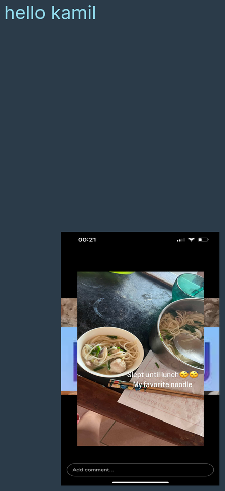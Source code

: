 <!DOCTYPE html>
<html>
<head>
  <title>🍦🌼🍡</title>
  <style>
    body, html {
      font-size: 58px;
      color: #92dced;
      background-color: #2b3b49;
    }

    .centered-text {
      height: 100%;
      display: flex;
      justify-content: center;
      align-items: flex-start;
      text-align: center;
    }
    .container {
      display: flex;
      justify-content: center;
      align-items: center;
      height: 50vh;
    }


    .movable-img {
      position: absolute;
      cursor: pointer;
    }

    .movable-img.selected {
      border-color: rgb(154, 189, 203);
    }
  </style>
</head>
<body>
    <div class="centered-text">
        <p>hello kamil</p>
    </div>
  <div class="container">
    <img class="movable-img" src="8.jpg" alt="Movable Image 8" width="500"; height="800";>
    <img class="movable-img" src="7.jpg" alt="Movable Image 7" width="400"; height="500";>
    <img class="movable-img" src="6.jpg" alt="Movable Image 6" width="500"; height="200";>
    <img class="movable-img" src="5.jpg" alt="Movable Image 5" width="340"; height="500";>
    <img class="movable-img" src="4.jpg" alt="Movable Image 4" width="300"; height="450";>
    <img class="movable-img" src="1.jpg" alt="Movable Image 1" width="300"; height="450";>
    <img class="movable-img" src="2.jpg" alt="Movable Image 2" width="400"; height="550";>
    <img class="movable-img" src="3.jpg" alt="Movable Image 3" width="400"; height="550";>
  </div>

  <script>
    const container = document.querySelector('.container');
    const movableImages = document.querySelectorAll('.movable-img');

    let selectedImage = null;
    let offsetX = 0;
    let offsetY = 0;

    // Add event listeners for mouse events on each movable image
    movableImages.forEach(img => {
      img.addEventListener('mousedown', startDragging);
      img.addEventListener('mouseup', stopDragging);
      img.addEventListener('mousemove', dragImage);
      img.addEventListener('touchstart', startDragging);
      img.addEventListener('touchend', stopDragging);
      img.addEventListener('touchmove', dragImage);
    });

    // Function to start dragging the image
    function startDragging(event) {
      event.preventDefault(); // Prevent default touch behavior
      selectedImage = event.target;
      selectedImage.classList.add('selected');
      offsetX = getOffsetX(event);
      offsetY = getOffsetY(event);
    }

    // Function to stop dragging the image
    function stopDragging() {
      selectedImage = null;
      offsetX = 0;
      offsetY = 0; 
      movableImages.forEach(img => img.classList.remove('selected'));
    }

    // Function to move the selected image with the mouse or touch
    function dragImage(event) {
      if (selectedImage) {
        let mouseX, mouseY;
        if (event.type.startsWith('touch')) {
          mouseX = event.touches[0].clientX;
          mouseY = event.touches[0].clientY;
        } else {
          mouseX = event.clientX;
          mouseY = event.clientY;
        }
        selectedImage.style.left = mouseX - offsetX + 'px';
        selectedImage.style.top = mouseY - offsetY + 'px';
      }
    }

    // Helper function to calculate the offset X
    function getOffsetX(event) {
      if (event.type.startsWith('touch')) {
        return event.touches[0].clientX - selectedImage.getBoundingClientRect().left;
      } else {
        return event.clientX - selectedImage.getBoundingClientRect().left;
      }
    }

    // Helper function to calculate the offset Y
    function getOffsetY(event) {
      if (event.type.startsWith('touch')) {
        return event.touches[0].clientY - selectedImage.getBoundingClientRect().top;
      } else {
        return event.clientY - selectedImage.getBoundingClientRect().top;
      }
    }
  </script>
</body>
</html>
